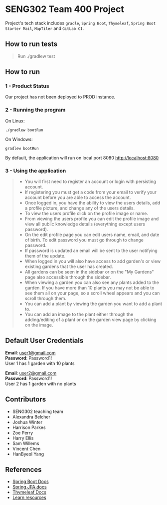 # SENG302 Team 400 Project

Project's tech stack includes ```gradle```, ```Spring Boot```, ```Thymeleaf```, ```Spring Boot Starter Mail```, ```MapTiler``` and ```GitLab CI```.

## How to run tests

> Run ./gradlew test

## How to run

### 1 - Product Status
Our project has not been deployed to PROD instance.

### 2 - Running the program
On Linux:
```
./gradlew bootRun
```

On Windows:
```
gradlew bootRun
```

By default, the application will run on local port 8080 [http://localhost:8080](http://localhost:8080)

### 3 - Using the application

> - You will first need to register an account or login with persisting account.
> - If registering you must get a code from your email to verify your account before you are able to access the account.
> - Once logged in, you have the ability to view the users details, add a profile picture, and change any of the users details.
> - To view the users profile click on the profile image or name. 
> - From viewing the users profile you can edit the profile image and view all public knowledge details (everything except users password).
> - On the edit profile page you can edit users name, email, and date of birth. To edit password you must go through to change password.
> - If password is updated an email will be sent to the user notifying them of the update.
> - When logged in you will also have access to add garden's or view existing gardens that the user has created.
> - All gardens can be seen in the sidebar or on the "My Gardens" page also accessible through the sidebar.
> - When viewing a garden you can also see any plants added to the garden. If you have more than 10 plants you may not be able to see them all on your page, so a scroll wheel appears and you can scroll through them.
> - You can add a plant by viewing the garden you want to add a plant to.
> - You can add an image to the plant either through the adding/editing of a plant or on the garden view page by clicking on the image.

## Default User Credentials
__Email__: user1@gmail.com \
__Password__: Password1!\
User 1 has 1 garden with 10 plants

__Email__: user2@gmail.com \
__Password__: Password1!\
User 2 has 1 garden with no plants

## Contributors

- SENG302 teaching team
- Alexandra Belcher
- Joshua Winter
- Harrison Parkes
- Zoe Perry
- Harry Ellis
- Sam Willems
- Vincent Chen 
- HanByeol Yang

## References

- [Spring Boot Docs](https://docs.spring.io/spring-boot/docs/current/reference/htmlsingle/)
- [Spring JPA docs](https://docs.spring.io/spring-data/jpa/docs/current/reference/html/)
- [Thymeleaf Docs](https://www.thymeleaf.org/documentation.html)
- [Learn resources](https://learn.canterbury.ac.nz/course/view.php?id=17797&section=8)
